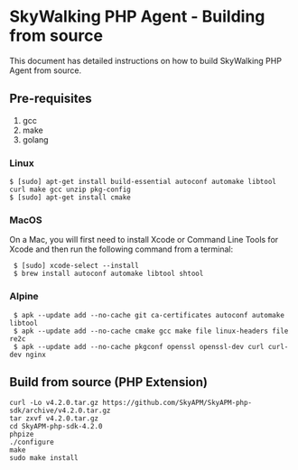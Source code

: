 # SkyWalking PHP Agent - Building from source

This document has detailed instructions on how to build SkyWalking PHP Agent from source.

## Pre-requisites

1. gcc
2. make
3. golang

### Linux
```shell
$ [sudo] apt-get install build-essential autoconf automake libtool curl make gcc unzip pkg-config
$ [sudo] apt-get install cmake
```

### MacOS

On a Mac, you will first need to install Xcode or Command Line Tools for Xcode and then run the following command from a terminal:

```shell
 $ [sudo] xcode-select --install
 $ brew install autoconf automake libtool shtool
```

### Alpine
```shell
 $ apk --update add --no-cache git ca-certificates autoconf automake libtool 
 $ apk --update add --no-cache cmake gcc make file linux-headers file re2c 
 $ apk --update add --no-cache pkgconf openssl openssl-dev curl curl-dev nginx
```

## Build from source (PHP Extension)

```shell script
curl -Lo v4.2.0.tar.gz https://github.com/SkyAPM/SkyAPM-php-sdk/archive/v4.2.0.tar.gz
tar zxvf v4.2.0.tar.gz
cd SkyAPM-php-sdk-4.2.0
phpize
./configure
make
sudo make install
```
